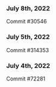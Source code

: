### July 8th, 2022

Commit #30546

### July 5th, 2022

Commit #314353


### July 4th, 2022

Commit #72281
